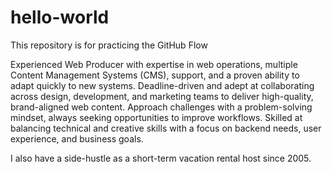 # hello-world
This repository is for practicing the GitHub Flow

Experienced Web Producer with expertise in web operations, multiple Content Management Systems (CMS), support, and a proven ability to adapt quickly to new systems. Deadline-driven and adept at collaborating across design, development, and marketing teams to deliver high-quality, brand-aligned web content. Approach challenges with a problem-solving mindset, always seeking opportunities to improve workflows. Skilled at balancing technical and creative skills with a focus on backend needs, user experience, and business goals.

I also have a side-hustle as a short-term vacation rental host since 2005.
